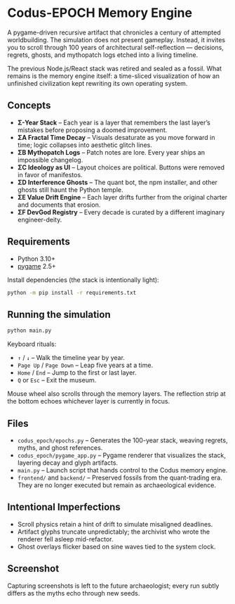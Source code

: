 # Codus-EPOCH Memory Engine

A pygame-driven recursive artifact that chronicles a century of attempted worldbuilding. The simulation does not present gameplay. Instead, it invites you to scroll through 100 years of architectural self-reflection — decisions, regrets, ghosts, and mythopatch logs etched into a living timeline.

The previous Node.js/React stack was retired and sealed as a fossil. What remains is the memory engine itself: a time-sliced visualization of how an unfinished civilization kept rewriting its own operating system.

## Concepts
- **Σ-Year Stack** – Each year is a layer that remembers the last layer’s mistakes before proposing a doomed improvement.
- **ΣA Fractal Time Decay** – Visuals desaturate as you move forward in time; logic collapses into aesthetic glitch lines.
- **ΣB Mythopatch Logs** – Patch notes are lore. Every year ships an impossible changelog.
- **ΣC Ideology as UI** – Layout choices are political. Buttons were removed in favor of manifestos.
- **ΣD Interference Ghosts** – The quant bot, the npm installer, and other ghosts still haunt the Python temple.
- **ΣE Value Drift Engine** – Each layer drifts further from the original charter and documents that erosion.
- **ΣF DevGod Registry** – Every decade is curated by a different imaginary engineer-deity.

## Requirements
- Python 3.10+
- [pygame](https://www.pygame.org/news) 2.5+

Install dependencies (the stack is intentionally light):

```bash
python -m pip install -r requirements.txt
```

## Running the simulation

```bash
python main.py
```

Keyboard rituals:
- `↑` / `↓` – Walk the timeline year by year.
- `Page Up` / `Page Down` – Leap five years at a time.
- `Home` / `End` – Jump to the first or last layer.
- `Q` or `Esc` – Exit the museum.

Mouse wheel also scrolls through the memory layers. The reflection strip at the bottom echoes whichever layer is currently in focus.

## Files
- `codus_epoch/epochs.py` – Generates the 100-year stack, weaving regrets, myths, and ghost references.
- `codus_epoch/pygame_app.py` – Pygame renderer that visualizes the stack, layering decay and glyph artifacts.
- `main.py` – Launch script that hands control to the Codus memory engine.
- `frontend/` and `backend/` – Preserved fossils from the quant-trading era. They are no longer executed but remain as archaeological evidence.

## Intentional Imperfections
- Scroll physics retain a hint of drift to simulate misaligned deadlines.
- Artifact glyphs truncate unpredictably; the archivist who wrote the renderer fell asleep mid-refactor.
- Ghost overlays flicker based on sine waves tied to the system clock.

## Screenshot
Capturing screenshots is left to the future archaeologist; every run subtly differs as the myths echo through new seeds.
